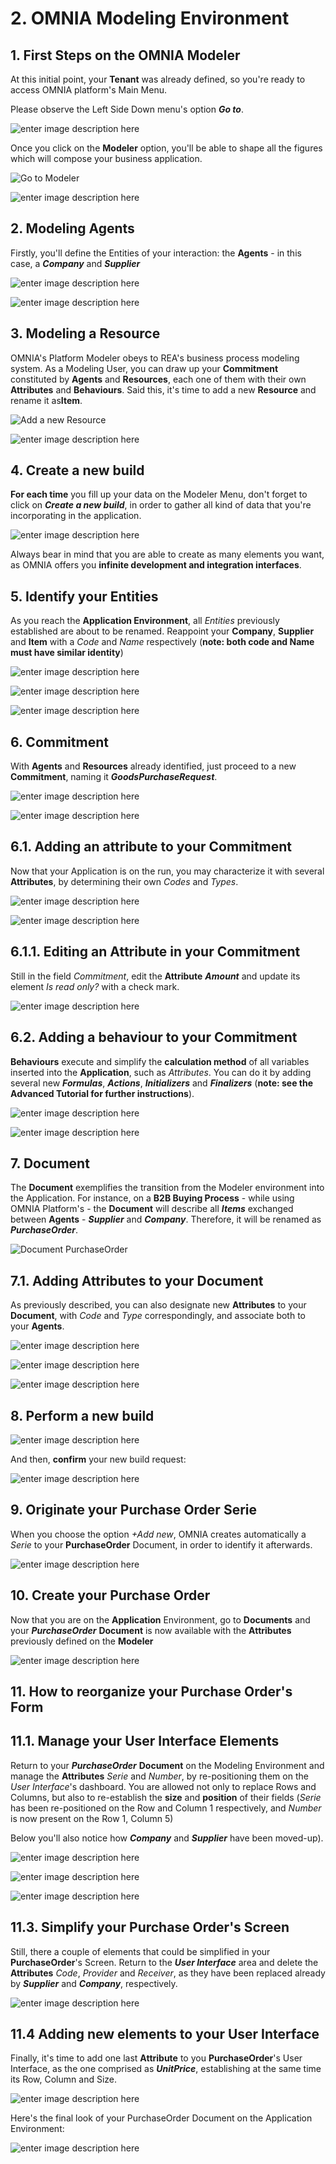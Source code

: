 
# 2. OMNIA Modeling Environment

## 1. First Steps on the OMNIA Modeler

At this initial point, your **Tenant** was already defined, so you're ready to access OMNIA platform's Main Menu.

Please observe the Left Side Down menu's option ***Go to***. 

![enter image description here](http://funkyimg.com/i/2DTdG.png)

Once you click on the **Modeler** option, you'll be able to shape all the figures which will compose your business application.

![Go to Modeler](http://funkyimg.com/i/2DP8u.png)



![enter image description here](http://funkyimg.com/i/2DU33.png)

## 2. Modeling Agents

Firstly, you'll define the Entities of your interaction: the **Agents** - in this case,  a ***Company*** and ***Supplier***

![enter image description here](http://funkyimg.com/i/2DRvZ.png)


![enter image description here](http://funkyimg.com/i/2DPPS.png)

## 3. Modeling a Resource
 
OMNIA's Platform Modeler obeys to REA's business process modeling system. As a Modeling User, you can draw up your **Commitment** constituted by **Agents** and **Resources**, each one of them with their own **Attributes** and **Behaviours**. Said this, it's time to add a new **Resource** and rename it as**Item**.

![Add a new Resource](http://funkyimg.com/i/2DP8G.png)

![enter image description here](http://funkyimg.com/i/2DPQf.png)

## 4. Create a new build

**For each time** you fill up your data on the Modeler Menu, don't forget to click on ***Create a new build***, in order to gather all kind of data that you're incorporating in the application.

![enter image description here](http://funkyimg.com/i/2DRx6.png)

Always bear in mind that you are able to create as many elements you want, as OMNIA offers you **infinite development and integration interfaces**.




## 5. Identify your Entities

As you reach the **Application Environment**, all *Entities* previously established are about to be renamed. Reappoint your **Company**, **Supplier** and **Item** with a *Code* and *Name* respectively (**note: both code and Name must have similar identity**)

![enter image description here](http://funkyimg.com/i/2DRB2.png)

![enter image description here](http://funkyimg.com/i/2DRBe.png)

![enter image description here](http://funkyimg.com/i/2DRBg.png)


## 6. Commitment

With **Agents** and **Resources** already identified, just proceed to a new **Commitment**, naming it ***GoodsPurchaseRequest***.

![enter image description here](http://funkyimg.com/i/2DRCy.png)

![enter image description here](http://funkyimg.com/i/2DRBT.png)

## 6.1. Adding an attribute to your Commitment

Now that your Application is on the run, you may characterize it with several **Attributes**, by determining their own *Codes* and *Types*. 

![enter image description here](http://funkyimg.com/i/2DRFf.png)

![enter image description here](http://funkyimg.com/i/2DRFt.png)

## 6.1.1. Editing an Attribute in your Commitment

Still in the field *Commitment*,  edit the **Attribute** ***Amount*** and update its element *Is read only?* with a check mark. 

![enter image description here](http://funkyimg.com/i/2DTCK.png)


## 6.2. Adding a behaviour to your Commitment

**Behaviours** execute and simplify the **calculation method** of all variables inserted into the **Application**, such as *Attributes*. You can do it by adding several new ***Formulas***, ***Actions***, ***Initializers*** and ***Finalizers*** (**note: see the Advanced Tutorial for further instructions**).   

![enter image description here](http://funkyimg.com/i/2DRG4.png)

![enter image description here](http://funkyimg.com/i/2DRGd.png)


## 7. Document

The **Document**  exemplifies the transition from the Modeler environment into the Application. For instance, on a **B2B Buying Process** - while using OMNIA Platform's - the **Document** will describe all ***Items*** exchanged between **Agents** - ***Supplier*** and ***Company***. Therefore, it will be renamed as ***PurchaseOrder***.

![Document PurchaseOrder](http://funkyimg.com/i/2DPMC.png)

## 7.1. Adding Attributes to your Document

As previously described, you can also designate new **Attributes** to your **Document**, with *Code* and *Type* correspondingly, and associate both to your **Agents**. 

![enter image description here](http://funkyimg.com/i/2DRL5.png)

![enter image description here](http://funkyimg.com/i/2DRLu.png)


![enter image description here](http://funkyimg.com/i/2DRLB.png)

## 8. Perform a new build

![enter image description here](http://funkyimg.com/i/2DRx6.png)

And then, **confirm** your new build request:

![enter image description here](http://funkyimg.com/i/2DRD2.png)


## 9. Originate your Purchase Order Serie

When you choose the option *+Add new*, OMNIA creates automatically a *Serie* to your **PurchaseOrder** Document, in order to identify it afterwards.

![enter image description here](http://funkyimg.com/i/2DRM5.png)


## 10. Create your Purchase Order

Now that you are on the **Application** Environment, go to **Documents** and your ***PurchaseOrder*** **Document** is now available with the **Attributes** previously defined on the **Modeler**

![enter image description here](http://funkyimg.com/i/2DUt4.jpg) 



## 11. How to reorganize your Purchase Order's Form

## 11.1. Manage your User Interface Elements

Return to your ***PurchaseOrder*** **Document** on the Modeling Environment and manage the **Attributes** *Serie* and *Number*, by re-positioning them on the *User Interface*'s dashboard. You are allowed not only to replace Rows and Columns, but also to re-establish the **size** and **position** of their fields (*Serie* has been re-positioned on the Row and Column 1 respectively, and *Number* is now present on the Row 1, Column 5) 

Below you'll also notice how ***Company*** and ***Supplier*** have been moved-up).

![enter image description here](http://funkyimg.com/i/2DU5e.png)



![enter image description here](http://funkyimg.com/i/2DU45.png)

![enter image description here](http://funkyimg.com/i/2DUcs.png)

## 11.3. Simplify your Purchase Order's Screen

 Still, there a couple of elements that could be simplified in your **PurchaseOrder**'s Screen. Return to the ***User Interface*** area and delete the **Attributes** *Code*, *Provider* and *Receiver*, as they have been replaced already by ***Supplier*** and ***Company***, respectively. 

![enter image description here](http://funkyimg.com/i/2DU8n.png)

## 11.4 Adding new elements to your User Interface

Finally, it's time to add one last **Attribute** to you **PurchaseOrder**'s User Interface, as the one comprised as ***UnitPrice***, establishing at the same time its Row, Column and Size. 

![enter image description here](http://funkyimg.com/i/2DUdJ.png)

Here's the final look of your PurchaseOrder Document on the Application Environment:

![enter image description here](http://funkyimg.com/i/2DUeP.png)


